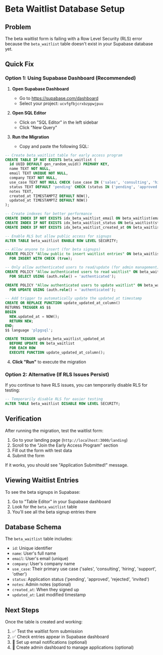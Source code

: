 # Beta Waitlist Database Setup

## Problem
The beta waitlist form is failing with a Row Level Security (RLS) error because the `beta_waitlist` table doesn't exist in your Supabase database yet.

## Quick Fix

### Option 1: Using Supabase Dashboard (Recommended)

1. **Open Supabase Dashboard**
   - Go to https://supabase.com/dashboard
   - Select your project: `ucvfgfbjcrxbzppwjpuu`

2. **Open SQL Editor**
   - Click on "SQL Editor" in the left sidebar
   - Click "New Query"

3. **Run the Migration**
   - Copy and paste the following SQL:

```sql
-- Create beta_waitlist table for early access program
CREATE TABLE IF NOT EXISTS beta_waitlist (
  id UUID DEFAULT gen_random_uuid() PRIMARY KEY,
  name TEXT NOT NULL,
  email TEXT UNIQUE NOT NULL,
  company TEXT NOT NULL,
  use_case TEXT NOT NULL CHECK (use_case IN ('sales', 'consulting', 'hiring', 'support', 'other')),
  status TEXT DEFAULT 'pending' CHECK (status IN ('pending', 'approved', 'rejected', 'invited')),
  notes TEXT,
  created_at TIMESTAMPTZ DEFAULT NOW(),
  updated_at TIMESTAMPTZ DEFAULT NOW()
);

-- Create indexes for better performance
CREATE INDEX IF NOT EXISTS idx_beta_waitlist_email ON beta_waitlist(email);
CREATE INDEX IF NOT EXISTS idx_beta_waitlist_status ON beta_waitlist(status);
CREATE INDEX IF NOT EXISTS idx_beta_waitlist_created_at ON beta_waitlist(created_at);

-- Enable RLS but allow public access for signups
ALTER TABLE beta_waitlist ENABLE ROW LEVEL SECURITY;

-- Allow anyone to insert (for beta signups)
CREATE POLICY "Allow public to insert waitlist entries" ON beta_waitlist
  FOR INSERT WITH CHECK (true);

-- Only allow authenticated users to read/update (for admin management)
CREATE POLICY "Allow authenticated users to read waitlist" ON beta_waitlist
  FOR SELECT USING (auth.role() = 'authenticated');

CREATE POLICY "Allow authenticated users to update waitlist" ON beta_waitlist
  FOR UPDATE USING (auth.role() = 'authenticated');

-- Add trigger to automatically update the updated_at timestamp
CREATE OR REPLACE FUNCTION update_updated_at_column()
RETURNS TRIGGER AS $$
BEGIN
  NEW.updated_at = NOW();
  RETURN NEW;
END;
$$ language 'plpgsql';

CREATE TRIGGER update_beta_waitlist_updated_at 
  BEFORE UPDATE ON beta_waitlist 
  FOR EACH ROW 
  EXECUTE FUNCTION update_updated_at_column();
```

4. **Click "Run"** to execute the migration

### Option 2: Alternative (If RLS Issues Persist)

If you continue to have RLS issues, you can temporarily disable RLS for testing:

```sql
-- Temporarily disable RLS for easier testing
ALTER TABLE beta_waitlist DISABLE ROW LEVEL SECURITY;
```

## Verification

After running the migration, test the waitlist form:

1. Go to your landing page (`http://localhost:3000/landing`)
2. Scroll to the "Join the Early Access Program" section
3. Fill out the form with test data
4. Submit the form

If it works, you should see "Application Submitted!" message.

## Viewing Waitlist Entries

To see the beta signups in Supabase:

1. Go to "Table Editor" in your Supabase dashboard
2. Look for the `beta_waitlist` table
3. You'll see all the beta signup entries there

## Database Schema

The `beta_waitlist` table includes:
- `id`: Unique identifier
- `name`: User's full name
- `email`: User's email (unique)
- `company`: User's company name
- `use_case`: Their primary use case ('sales', 'consulting', 'hiring', 'support', 'other')
- `status`: Application status ('pending', 'approved', 'rejected', 'invited')
- `notes`: Admin notes (optional)
- `created_at`: When they signed up
- `updated_at`: Last modified timestamp

## Next Steps

Once the table is created and working:
1. ✅ Test the waitlist form submission
2. ✅ Check entries appear in Supabase dashboard
3. 🔄 Set up email notifications (optional)
4. 🔄 Create admin dashboard to manage applications (optional) 